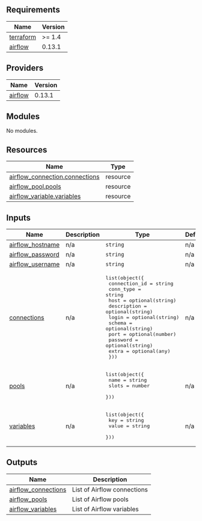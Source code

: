 <!-- BEGIN_TF_DOCS -->
## Requirements

| Name | Version |
|------|---------|
| <a name="requirement_terraform"></a> [terraform](#requirement\_terraform) | >= 1.4 |
| <a name="requirement_airflow"></a> [airflow](#requirement\_airflow) | 0.13.1 |

## Providers

| Name | Version |
|------|---------|
| <a name="provider_airflow"></a> [airflow](#provider\_airflow) | 0.13.1 |

## Modules

No modules.

## Resources

| Name | Type |
|------|------|
| [airflow_connection.connections](https://registry.terraform.io/providers/DrFaust92/airflow/0.13.1/docs/resources/connection) | resource |
| [airflow_pool.pools](https://registry.terraform.io/providers/DrFaust92/airflow/0.13.1/docs/resources/pool) | resource |
| [airflow_variable.variables](https://registry.terraform.io/providers/DrFaust92/airflow/0.13.1/docs/resources/variable) | resource |

## Inputs

| Name | Description | Type | Default | Required |
|------|-------------|------|---------|:--------:|
| <a name="input_airflow_hostname"></a> [airflow\_hostname](#input\_airflow\_hostname) | n/a | `string` | n/a | yes |
| <a name="input_airflow_password"></a> [airflow\_password](#input\_airflow\_password) | n/a | `string` | n/a | yes |
| <a name="input_airflow_username"></a> [airflow\_username](#input\_airflow\_username) | n/a | `string` | n/a | yes |
| <a name="input_connections"></a> [connections](#input\_connections) | n/a | <pre>list(object({<br>    connection_id = string<br>    conn_type     = string<br>    host          = optional(string)<br>    description   = optional(string)<br>    login         = optional(string)<br>    schema        = optional(string)<br>    port          = optional(number)<br>    password      = optional(string)<br>    extra         = optional(any)<br>  }))</pre> | n/a | yes |
| <a name="input_pools"></a> [pools](#input\_pools) | n/a | <pre>list(object({<br>    name  = string<br>    slots = number<br>  }))</pre> | n/a | yes |
| <a name="input_variables"></a> [variables](#input\_variables) | n/a | <pre>list(object({<br>    key   = string<br>    value = string<br>  }))</pre> | n/a | yes |

## Outputs

| Name | Description |
|------|-------------|
| <a name="output_airflow_connections"></a> [airflow\_connections](#output\_airflow\_connections) | List of Airflow connections |
| <a name="output_airflow_pools"></a> [airflow\_pools](#output\_airflow\_pools) | List of Airflow pools |
| <a name="output_airflow_variables"></a> [airflow\_variables](#output\_airflow\_variables) | List of Airflow variables |
<!-- END_TF_DOCS -->
